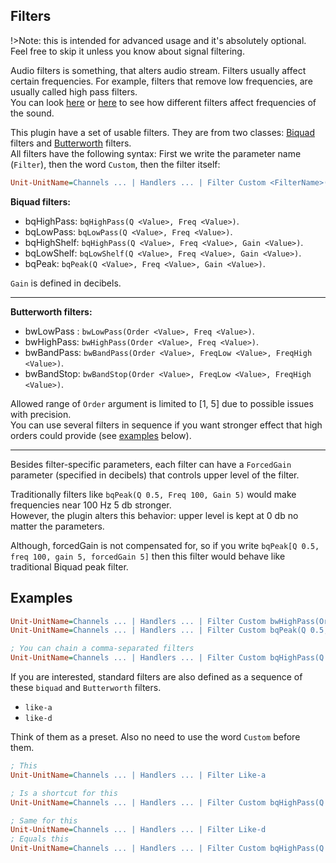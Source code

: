 ## Filters

!>Note: this is intended for advanced usage and it's absolutely optional. Feel free to skip it unless you know about signal filtering.

Audio filters is something, that alters audio stream. Filters usually affect certain frequencies. For example, filters that remove low frequencies, are usually called high pass filters.<br/>
You can look [here](http://jaggedplanet.com/iir/iir-explorer.asp) or [here](https://www.earlevel.com/main/2013/10/13/biquad-calculator-v2/) to see how different filters affect frequencies of the sound.

This plugin have a set of usable filters. They are from two classes: [Biquad](https://en.wikipedia.org/wiki/Digital_biquad_filter) filters and [Butterworth](https://en.wikipedia.org/wiki/Butterworth_filter) filters.<br/>
All filters have the following syntax: First we write the parameter name (`Filter`), then the word `Custom`, then the filter itself:

```ini
Unit-UnitName=Channels ... | Handlers ... | Filter Custom <FilterName>(<ArgName1> <ArgValue1>, <ArgName2> <ArgValue2>)
```

**Biquad filters:**

- bqHighPass: `bqHighPass(Q <Value>, Freq <Value>)`.
- bqLowPass: `bqLowPass(Q <Value>, Freq <Value>)`.
- bqHighShelf: `bqHighPass(Q <Value>, Freq <Value>, Gain <Value>)`.
- bqLowShelf: `bqLowShelf(Q <Value>, Freq <Value>, Gain <Value>)`.
- bqPeak: `bqPeak(Q <Value>, Freq <Value>, Gain <Value>)`.

`Gain` is defined in decibels.

---

**Butterworth filters:**

- bwLowPass : `bwLowPass(Order <Value>, Freq <Value>)`.
- bwHighPass: `bwHighPass(Order <Value>, Freq <Value>)`.
- bwBandPass: `bwBandPass(Order <Value>, FreqLow <Value>, FreqHigh <Value>)`.
- bwBandStop: `bwBandStop(Order <Value>, FreqLow <Value>, FreqHigh <Value>)`.

Allowed range of `Order` argument is limited to [1, 5] due to possible issues with precision.<br/>
You can use several filters in sequence if you want stronger effect that high orders could provide (see [examples](#examples) below).

---

Besides filter-specific parameters, each filter can have a `ForcedGain` parameter (specified in decibels) that controls upper level of the filter.

Traditionally filters like `bqPeak(Q 0.5, Freq 100, Gain 5)` would make frequencies near 100 Hz 5 db stronger.<br/>
However, the plugin alters this behavior: upper level is kept at 0 db no matter the parameters.

Although, forcedGain is not compensated for, so if you write `bqPeak[Q 0.5, freq 100, gain 5, forcedGain 5]` then this filter would behave like traditional Biquad peak filter.

## Examples

```ini
Unit-UnitName=Channels ... | Handlers ... | Filter Custom bwHighPass(Order 3, Freq 2000)
Unit-UnitName=Channels ... | Handlers ... | Filter Custom bqPeak(Q 0.5, Freq 100, Gain 5)

; You can chain a comma-separated filters
Unit-UnitName=Channels ... | Handlers ... | Filter Custom bqHighPass(Q 0.3, Freq 200, ForcedGain 3.58), bwLowPass(Order 5, Freq 10000)
```

If you are interested, standard filters are also defined as a sequence of these `biquad` and `Butterworth` filters.

- `like-a`
- `like-d`

Think of them as a preset. Also no need to use the word `Custom` before them.

```ini
; This
Unit-UnitName=Channels ... | Handlers ... | Filter Like-a

; Is a shortcut for this
Unit-UnitName=Channels ... | Handlers ... | Filter Custom bqHighPass(Q 0.3, Freq 200, ForcedGain 3.58), bwLowPass(Order 5, Freq 10000)

; Same for this
Unit-UnitName=Channels ... | Handlers ... | Filter Like-d
; Equals this
Unit-UnitName=Channels ... | Handlers ... | Filter Custom bqHighPass(Q 0.3, Freq 200, forcedGain 3.65), bqPeak(Q 1.0, Freq 6000, Gain 5.28), bwLowPass(Order 5, Freq 10000)
```
